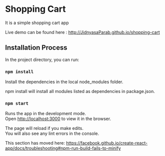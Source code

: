 # Shopping Cart

It is a simple shopping cart app

Live demo can be found here : http://JidnyasaParab.github.io/shopping-cart

## Installation Process

In the project directory, you can run:

### `npm install`

Install the dependencies in the local node_modules folder.

npm install will install all modules listed as dependencies in package.json.

### `npm start`

Runs the app in the development mode.<br />
Open [http://localhost:3000](http://localhost:3000) to view it in the browser.

The page will reload if you make edits.<br />
You will also see any lint errors in the console.

This section has moved here: https://facebook.github.io/create-react-app/docs/troubleshooting#npm-run-build-fails-to-minify
